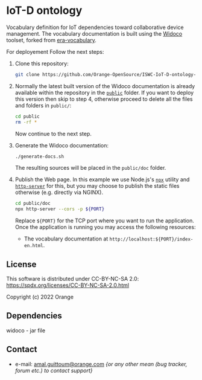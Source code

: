 # IoT-D ontology
Vocabulary definition for IoT dependencies toward collaborative device management. The vocabulary documentation is built using the [Widoco](https://github.com/dgarijo/Widoco) toolset, forked from [era-vocabulary](https://github.com/julianrojas87/era-vocabulary).


For deployement Follow the next steps:

1. Clone this repository:

   ```bash
   git clone https://github.com/Orange-OpenSource/ISWC-IoT-D-ontology-Documentation.git
   ```

2. Normally the latest built version of the Widoco documentation is already available within the repository in the [`public`](https://gitlab.tech.orange/device-management-a-r/recherche/these/these_collaborative_iot_dm/iot-d-ontology-documentation/tree/main/public) folder. If you want to deploy this version then skip to step 4, otherwise proceed to delete all the files and folders in `public/`:

   ```bash
   cd public
   rm -rf *
   ```

   Now continue to the next step.

3. Generate the Widoco documentation:

   ```bash
   ./generate-docs.sh
   ```

   The resulting sources will be placed in the `public/doc` folder.

4. Publish the Web page. In this example we use Node.js's [`npx`](https://nodejs.dev/learn/the-npx-nodejs-package-runner) utility and [`http-server`](https://github.com/http-party/http-server) for this, but you may choose to publish the static files otherwise (e.g. directly via NGINX).

   ```bash
   cd public/doc
   npx http-server --cors -p ${PORT}
   ```

   Replace `${PORT}` for the TCP port where you want to run the application. Once the application is running you may access the following resources:

   - The vocabulary documentation at `http://localhost:${PORT}/index-en.html`.
## License
 
 
 This software is distributed under CC-BY-NC-SA 2.0: https://spdx.org/licenses/CC-BY-NC-SA-2.0.html 

Copyright (c) 2022 Orange

## Dependencies
widoco - jar file

## Contact
 * e-mail: amal.guittoum@orange.com _{or any other mean (bug tracker, forum etc.) to contact support}_
